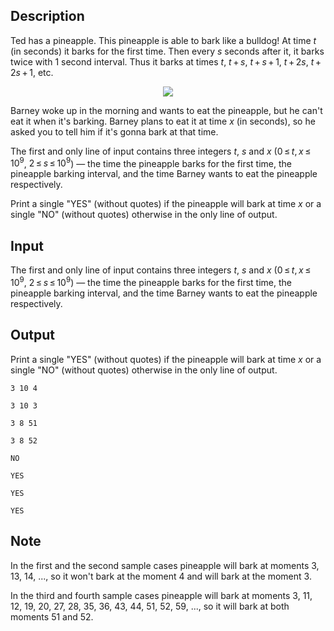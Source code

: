 ## Description

<div><p>Ted has a pineapple. This pineapple is able to bark like a bulldog! At time <span class="tex-span"><i>t</i></span> (in seconds) it barks for the first time. Then every <span class="tex-span"><i>s</i></span> seconds after it, it barks twice with <span class="tex-span">1</span> second interval. Thus it barks at times <span class="tex-span"><i>t</i></span>, <span class="tex-span"><i>t</i> + <i>s</i></span>, <span class="tex-span"><i>t</i> + <i>s</i> + 1</span>, <span class="tex-span"><i>t</i> + 2<i>s</i></span>, <span class="tex-span"><i>t</i> + 2<i>s</i> + 1</span>, etc.</p><center> <img class="tex-graphics" src="file://5WCUnIlL.png" style="max-width: 100.0%;max-height: 100.0%;"> </center><p>Barney woke up in the morning and wants to eat the pineapple, but he can't eat it when it's barking. Barney plans to eat it at time <span class="tex-span"><i>x</i></span> (in seconds), so he asked you to tell him if it's gonna bark at that time.</p></div><div class="input-specification"><p>The first and only line of input contains three integers <span class="tex-span"><i>t</i></span>, <span class="tex-span"><i>s</i></span> and <span class="tex-span"><i>x</i></span> (<span class="tex-span">0 ≤ <i>t</i>, <i>x</i> ≤ 10<sup class="upper-index">9</sup></span>, <span class="tex-span">2 ≤ <i>s</i> ≤ 10<sup class="upper-index">9</sup></span>)&nbsp;— the time the pineapple barks for the first time, the pineapple barking interval, and the time Barney wants to eat the pineapple respectively.</p></div><div class="output-specification"><p>Print a single "YES" (without quotes) if the pineapple will bark at time <span class="tex-span"><i>x</i></span> or a single "NO" (without quotes) otherwise in the only line of output.</p></div>

## Input

<p>The first and only line of input contains three integers <span class="tex-span"><i>t</i></span>, <span class="tex-span"><i>s</i></span> and <span class="tex-span"><i>x</i></span> (<span class="tex-span">0 ≤ <i>t</i>, <i>x</i> ≤ 10<sup class="upper-index">9</sup></span>, <span class="tex-span">2 ≤ <i>s</i> ≤ 10<sup class="upper-index">9</sup></span>)&nbsp;— the time the pineapple barks for the first time, the pineapple barking interval, and the time Barney wants to eat the pineapple respectively.</p>

## Output

<p>Print a single "YES" (without quotes) if the pineapple will bark at time <span class="tex-span"><i>x</i></span> or a single "NO" (without quotes) otherwise in the only line of output.</p>





```input1
3 10 4

```




```input2
3 10 3

```




```input3
3 8 51

```




```input4
3 8 52

```




```output1
NO

```




```output2
YES

```




```output3
YES

```




```output4
YES

```



## Note

<p>In the first and the second sample cases pineapple will bark at moments <span class="tex-span">3</span>, <span class="tex-span">13</span>, <span class="tex-span">14</span>, ..., so it won't bark at the moment <span class="tex-span">4</span> and will bark at the moment <span class="tex-span">3</span>.</p><p>In the third and fourth sample cases pineapple will bark at moments <span class="tex-span">3</span>, <span class="tex-span">11</span>, <span class="tex-span">12</span>, <span class="tex-span">19</span>, <span class="tex-span">20</span>, <span class="tex-span">27</span>, <span class="tex-span">28</span>, <span class="tex-span">35</span>, <span class="tex-span">36</span>, <span class="tex-span">43</span>, <span class="tex-span">44</span>, <span class="tex-span">51</span>, <span class="tex-span">52</span>, <span class="tex-span">59</span>, ..., so it will bark at both moments <span class="tex-span">51</span> and <span class="tex-span">52</span>.</p>
